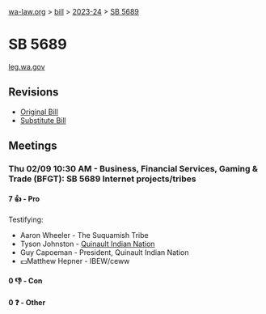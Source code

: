 [wa-law.org](/) > [bill](/bill/) > [2023-24](/bill/2023-24/) > [SB 5689](/bill/2023-24/sb/5689/)

# SB 5689
[leg.wa.gov](https://app.leg.wa.gov/billsummary?BillNumber=5689&Year=2023&Initiative=false)

## Revisions
* [Original Bill](1/)
* [Substitute Bill](S/)

## Meetings
### Thu 02/09 10:30 AM - Business, Financial Services, Gaming & Trade (BFGT): SB 5689 Internet projects/tribes
#### 7 👍 - Pro
Testifying:
* Aaron Wheeler - The Suquamish Tribe
* Tyson Johnston - [Quinault Indian Nation](/org/quinault_indian_nation/)
* Guy Capoeman - President, Quinault Indian Nation
* 💵Matthew Hepner - IBEW/ceww

#### 0 👎 - Con

#### 0 ❓ - Other
